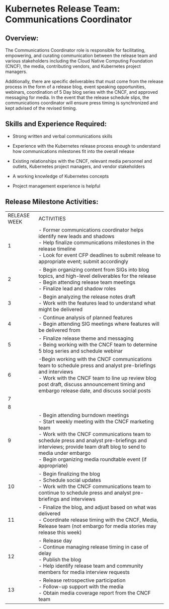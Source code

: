 # Kubernetes Release Team: Communications Coordinator

## Overview:

The Communications Coordinator role is responsible for facilitating, empowering, and curating communication between the release team and various stakeholders including the Cloud Native Computing Foundation (CNCF), the media, contributing vendors, and Kubernetes project managers. 

Additionally, there are specific deliverables that must come from the release process in the form of a release blog, event speaking opportunities, webinars, coordination of 5 Day blog series with the CNCF, and approved messaging for media. In the event that the release schedule slips, the communications coordinator will ensure press timing is synchronized and kept advised of the revised timing.  

## Skills and Experience Required:

* Strong written and verbal communications skills

* Experience with the Kubernetes release process enough to understand how communications milestones fit into the overall release

* Existing relationships with the CNCF, relevant media personnel and outlets, Kubernetes project managers, and vendor stakeholders

* A working knowledge of Kubernetes concepts

* Project management experience is helpful

## Release Milestone Activities:

<table>
  <tr>
    <td>RELEASE WEEK</td>
    <td>ACTIVITIES</td>
  </tr>
  <tr>
    <td>1</td>
    <td>- Former communications coordinator helps identify new leads and shadows
<br>- Help finalize communications milestones in the release timeline
<br>- Look for event CFP deadlines to submit release to appropriate event; submit accordingly</td>
  </tr>
  <tr>
    <td>2</td>
    <td>- Begin organizing content from SIGs into blog topics, and high-level deliverables for the release
<br>- Begin attending release team meetings
<br>- Finalize lead and shadow roles</td>
  </tr>
  <tr>
    <td>3</td>
    <td>- Begin analyzing the release notes draft
<br>- Work with the features lead to understand what might be delivered</td>
  </tr>
  <tr>
    <td>4</td>
    <td>- Continue analysis of planned features
<br>- Begin attending SIG meetings where features will be delivered from</td>
  </tr>
  <tr>
    <td>5</td>
    <td>- Finalize release theme and messaging
<br>- Being working with the CNCF team to determine 5 blog series and schedule webinar</td>
  </tr>
  <tr>
    <td>6</td>
    <td>-Begin working with the CNCF communications team to schedule press and analyst pre-briefings and interviews
<br>- Work with the CNCF team to line up review blog post draft, discuss announcement timing and embargo release date, and discuss social posts</td>
  </tr>
  <tr>
    <td>7</td>
    <td></td>
  </tr>
  <tr>
    <td>8</td>
    <td></td>
  </tr>
  <tr>
    <td>9</td>
    <td>- Begin attending burndown meetings
<br>- Start weekly meeting with the CNCF marketing team
<br>- Work with the CNCF communications team to schedule press and analyst pre-briefings and interviews; provide team draft blog to send to media under embargo
<br>- Begin organizing media roundtable event (if appropriate)</td>
  </tr>
  <tr>
    <td>10</td>
    <td>- Begin finalizing the blog
<br>- Schedule social updates
<br>- Work with the CNCF communications team to continue to schedule press and analyst pre-briefings and interviews</td>
  </tr>
  <tr>
    <td>11</td>
    <td>- Finalize the blog, and adjust based on what was delivered
<br>- Coordinate release timing with the CNCF, Media, Release team (not embargo for media stories may release this week)</td>
  </tr>
  <tr>
    <td>12</td>
    <td>- Release day
<br>- Continue managing release timing in case of delay
<br>- Publish the blog
<br>- Help identify release team and community members for media interview requests</td>
  </tr>
  <tr>
    <td>13</td>
    <td>- Release retrospective participation
<br>- Follow-up support with the media
<br>- Obtain media coverage report from the CNCF team</td>
  </tr>
</table>
